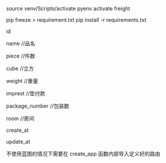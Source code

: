 source venv/Scripts/activate
pyenv activate freight

pip freeze > requirement.txt
pip install -r requirements.txt



id

name	//品名

piece	//件数

cube   //立方

weight  //重量

imprest	//垫付款

package_number	//包装数

room	//房间

create_at

update_at


不使用蓝图的情况下需要在 create_app 函数内部导入定义好的路由

